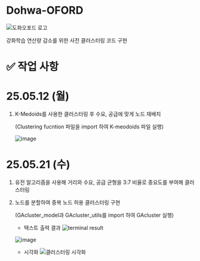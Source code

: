# Dohwa-OFORD

![도화오포드 로고](https://github.com/user-attachments/assets/dca41e5b-5bb4-4e19-bc52-766451dbccd6)

강화학습 연산량 감소를 위한 사전 클러스터링 코드 구현

# ✅ 작업 사항
# 25.05.12 (월)
1. K-Medoids를 사용한 클러스터링 후 수요, 공급에 맞게 노드 재배치

   (Clustering fucntion 파일을 import 하여 K-meodoids 파일 실행)
   
   ![image](https://github.com/user-attachments/assets/3c96abbc-89c6-4592-9c8d-2cef288fbe1b)


# 25.05.21 (수)
1. 유전 알고리즘을 사용해 거리와 수요, 공급 균형을 3:7 비율로 중요도를 부여해 클러스터링
2. 노드를 분할하여 중복 노드 허용 클러스터링 구현

   (GAcluster_model과 GAcluster_utils를 import 하여 GAcluster 실행)

   * 텍스트 출력 결과
   ![terminal result](https://github.com/user-attachments/assets/1bb3e4ed-65a3-48aa-b722-5693ab6e2b22)

   ![image](https://github.com/user-attachments/assets/1ac55459-8d45-4ad0-8444-a65bb89635b5)

   * 시각화
   ![클러스터링 시각화](https://github.com/user-attachments/assets/f9dd5c50-ee87-4ab8-b8c5-301b0d0bd96b)


